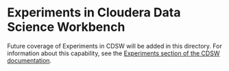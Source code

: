 # Experiments in Cloudera Data Science Workbench
Future coverage of Experiments in CDSW will be added in this directory.
For information about this capability, see the [Experiments section of the CDSW documentation](http://tiny.cloudera.com/cdsw-experiments).
